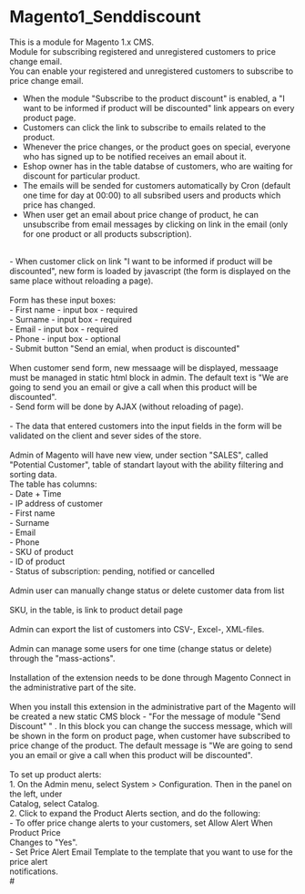 # Magento1_Senddiscount
This is a module for Magento 1.x CMS.<br />
Module for subscribing registered and unregistered customers to price change email. <br />
You can enable your registered and unregistered customers to subscribe to price change email.<br />
- When the module "Subscribe to the product discount" is enabled, a "I want to be informed if product will be discounted" link appears on every product page. <br />
- Customers can click the link to subscribe to emails related to the product.<br />
- Whenever the price changes, or the product goes on special, everyone who has signed up to be notified receives an email about it.<br />
- Eshop owner has in the table databse of customers, who are waiting for discount for particular product.<br />
- The emails will be sended for customers automatically by Cron (default one time for day at 00:00) to all subsribed users and products which price has changed.<br />
- When user get an email about price change of product, he can unsubscribe from email messages by clicking on link in the email (only for one product or all products subscription).<br />
<br />
- When customer click on link "I want to be informed if product will be discounted", new form is loaded by javascript (the form is displayed on the same place without reloading a page).<br />
<br />
Form has these input boxes:<br />
- First name - input box - required<br />
- Surname - input box - required<br />
- Email - input box - required<br />
- Phone - input box - optional<br />
- Submit button "Send an emial, when product is discounted"<br />
<br />
When customer send form, new messaage will be displayed, messaage must be managed in static html block in admin. The default text is "We are going to send you an email or give a call when this product will be discounted". <br />
- Send form will be done by AJAX (without reloading of page).<br />
<br />
- The data that entered customers into the input fields in the form will be validated on the client and sever sides of the store.<br />
<br />
Admin of Magento will have new view, under section "SALES", called "Potential Customer", table of standart layout with the ability filtering and sorting data. <br />
The table has columns:<br />
- Date + Time<br />
- IP address of customer<br />
- First name<br />
- Surname<br />
- Email<br />
- Phone<br />
- SKU of product<br />
- ID of product<br />
- Status of subscription: pending, notified or cancelled<br />
<br />
Admin user can manually change status or delete customer data from list<br />
<br />
SKU, in the table, is link to product detail page<br />
<br />
Admin can export the list of customers into CSV-, Excel-, XML-files.<br />
<br />
Admin can manage some users for one time (change status or delete) through the "mass-actions". <br />
<br />
Installation of the extension needs to be done through Magento Connect in the administrative part of the site.<br />
<br />
When you install this extension in the administrative part of the Magento will be created a new static CMS block - "For the message of module "Send Discount" " . In this block you can change the success message, which will be shown in the form on product page, when customer have subscribed to price change of the product. The default message is "We are going to send you an email or give a call when this product will be discounted".<br />
<br />
To set up product alerts:<br />
1. On the Admin menu, select System > Configuration. Then in the panel on the left, under<br />
Catalog, select Catalog.<br />
2. Click to expand the Product Alerts section, and do the following:<br />
- To offer price change alerts to your customers, set Allow Alert When Product Price<br />
Changes to "Yes".<br />
- Set Price Alert Email Template to the template that you want to use for the price alert<br />
notifications.<br />
#
